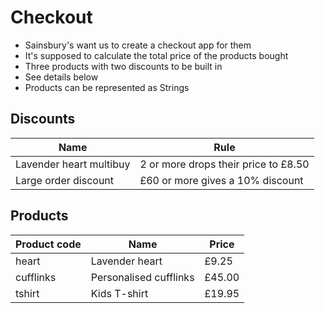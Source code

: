 # Checkout

* Sainsbury's want us to create a checkout app for them
* It's supposed to calculate the total price of the products bought
* Three products with two discounts to be built in
* See details below
* Products can be represented as Strings

## Discounts

| Name                    | Rule                                 |
|-------------------------|--------------------------------------|
| Lavender heart multibuy | 2 or more drops their price to £8.50 |
| Large order discount    | £60 or more gives a 10% discount     |

## Products

| Product code  | Name                   | Price    |
|---------------|------------------------|----------|
| heart         | Lavender heart         | £9.25    | 
| cufflinks     | Personalised cufflinks | £45.00   | 
| tshirt        | Kids T-shirt           | £19.95   |